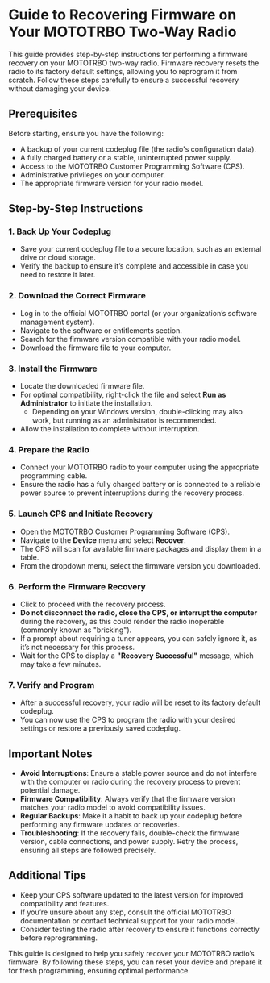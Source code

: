 # Guide to Recovering Firmware on Your MOTOTRBO Two-Way Radio

This guide provides step-by-step instructions for performing a firmware recovery on your MOTOTRBO two-way radio. Firmware recovery resets the radio to its factory default settings, allowing you to reprogram it from scratch. Follow these steps carefully to ensure a successful recovery without damaging your device.

## Prerequisites
Before starting, ensure you have the following:
- A backup of your current codeplug file (the radio's configuration data).
- A fully charged battery or a stable, uninterrupted power supply.
- Access to the MOTOTRBO Customer Programming Software (CPS).
- Administrative privileges on your computer.
- The appropriate firmware version for your radio model.

## Step-by-Step Instructions

### 1. Back Up Your Codeplug
- Save your current codeplug file to a secure location, such as an external drive or cloud storage.
- Verify the backup to ensure it’s complete and accessible in case you need to restore it later.

### 2. Download the Correct Firmware
- Log in to the official MOTOTRBO portal (or your organization’s software management system).
- Navigate to the software or entitlements section.
- Search for the firmware version compatible with your radio model.
- Download the firmware file to your computer.

### 3. Install the Firmware
- Locate the downloaded firmware file.
- For optimal compatibility, right-click the file and select **Run as Administrator** to initiate the installation.
  - Depending on your Windows version, double-clicking may also work, but running as an administrator is recommended.
- Allow the installation to complete without interruption.

### 4. Prepare the Radio
- Connect your MOTOTRBO radio to your computer using the appropriate programming cable.
- Ensure the radio has a fully charged battery or is connected to a reliable power source to prevent interruptions during the recovery process.

### 5. Launch CPS and Initiate Recovery
- Open the MOTOTRBO Customer Programming Software (CPS).
- Navigate to the **Device** menu and select **Recover**.
- The CPS will scan for available firmware packages and display them in a table.
- From the dropdown menu, select the firmware version you downloaded.

### 6. Perform the Firmware Recovery
- Click to proceed with the recovery process.
- **Do not disconnect the radio, close the CPS, or interrupt the computer** during the recovery, as this could render the radio inoperable (commonly known as "bricking").
- If a prompt about requiring a tuner appears, you can safely ignore it, as it’s not necessary for this process.
- Wait for the CPS to display a **"Recovery Successful"** message, which may take a few minutes.

### 7. Verify and Program
- After a successful recovery, your radio will be reset to its factory default codeplug.
- You can now use the CPS to program the radio with your desired settings or restore a previously saved codeplug.

## Important Notes
- **Avoid Interruptions**: Ensure a stable power source and do not interfere with the computer or radio during the recovery process to prevent potential damage.
- **Firmware Compatibility**: Always verify that the firmware version matches your radio model to avoid compatibility issues.
- **Regular Backups**: Make it a habit to back up your codeplug before performing any firmware updates or recoveries.
- **Troubleshooting**: If the recovery fails, double-check the firmware version, cable connections, and power supply. Retry the process, ensuring all steps are followed precisely.

## Additional Tips
- Keep your CPS software updated to the latest version for improved compatibility and features.
- If you’re unsure about any step, consult the official MOTOTRBO documentation or contact technical support for your radio model.
- Consider testing the radio after recovery to ensure it functions correctly before reprogramming.

This guide is designed to help you safely recover your MOTOTRBO radio’s firmware. By following these steps, you can reset your device and prepare it for fresh programming, ensuring optimal performance.